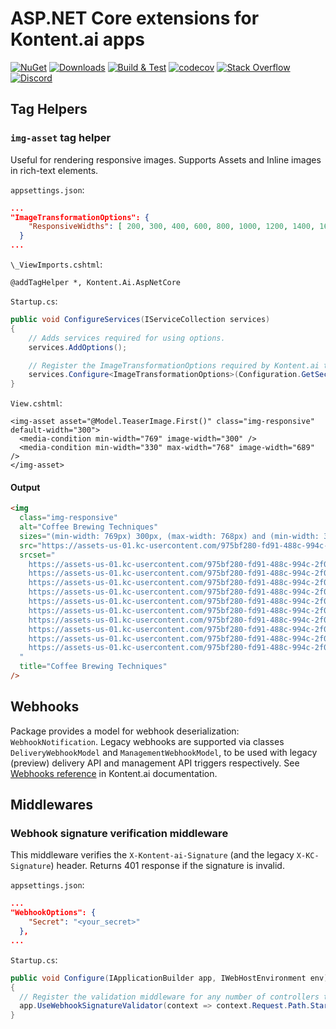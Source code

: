# ASP.NET Core extensions for Kontent.ai apps

[![NuGet](https://img.shields.io/nuget/vpre/Kontent.Ai.AspNetCore.svg)](https://www.nuget.org/packages/Kontent.Ai.AspNetCore/)
[![Downloads](https://img.shields.io/nuget/dt/Kontent.Ai.AspNetCore.svg)](https://www.nuget.org/packages/Kontent.Ai.AspNetCore/)
[![Build & Test](https://github.com/kontent-ai/aspnetcore/actions/workflows/integrate.yml/badge.svg)](https://github.com/aspnetcore/actions/workflows/integrate.yml)
[![codecov](https://codecov.io/gh/kontent-ai/aspnetcore/branch/master/graph/badge.svg?token=U4Y9PQDW6Q)](https://codecov.io/gh/kontent-ai/aspnetcore)
[![Stack Overflow](https://img.shields.io/badge/Stack%20Overflow-ASK%20NOW-FE7A16.svg?logo=stackoverflow&logoColor=white)](https://stackoverflow.com/tags/kontent-ai)
[![Discord](https://img.shields.io/discord/821885171984891914?color=%237289DA&label=Kontent.ai%20Discord&logo=discord)](https://discord.gg/SKCxwPtevJ)

## Tag Helpers

### `img-asset` tag helper

Useful for rendering responsive images. Supports Assets and Inline images in rich-text elements.

`appsettings.json`:

```json
...
"ImageTransformationOptions": {
    "ResponsiveWidths": [ 200, 300, 400, 600, 800, 1000, 1200, 1400, 1600, 2000 ]
  }
...
```

`\_ViewImports.cshtml`:

```razor
@addTagHelper *, Kontent.Ai.AspNetCore
```

`Startup.cs`:

```csharp
public void ConfigureServices(IServiceCollection services)
{
    // Adds services required for using options.
    services.AddOptions();

    // Register the ImageTransformationOptions required by Kontent.ai tag helpers
    services.Configure<ImageTransformationOptions>(Configuration.GetSection(nameof(ImageTransformationOptions)));
}
```

`View.cshtml`:

```razor
<img-asset asset="@Model.TeaserImage.First()" class="img-responsive" default-width="300">
  <media-condition min-width="769" image-width="300" />
  <media-condition min-width="330" max-width="768" image-width="689" />
</img-asset>
```

#### Output

```html
<img
  class="img-responsive"
  alt="Coffee Brewing Techniques"
  sizes="(min-width: 769px) 300px, (max-width: 768px) and (min-width: 330px) 689px, 300px"
  src="https://assets-us-01.kc-usercontent.com/975bf280-fd91-488c-994c-2f04416e5ee3/fcbb12e6-66a3-4672-85d9-d502d16b8d9c/which-brewing-fits-you-1080px.jpg?w=2000"
  srcset="
    https://assets-us-01.kc-usercontent.com/975bf280-fd91-488c-994c-2f04416e5ee3/fcbb12e6-66a3-4672-85d9-d502d16b8d9c/which-brewing-fits-you-1080px.jpg?w=200   200w,
    https://assets-us-01.kc-usercontent.com/975bf280-fd91-488c-994c-2f04416e5ee3/fcbb12e6-66a3-4672-85d9-d502d16b8d9c/which-brewing-fits-you-1080px.jpg?w=300   300w,
    https://assets-us-01.kc-usercontent.com/975bf280-fd91-488c-994c-2f04416e5ee3/fcbb12e6-66a3-4672-85d9-d502d16b8d9c/which-brewing-fits-you-1080px.jpg?w=400   400w,
    https://assets-us-01.kc-usercontent.com/975bf280-fd91-488c-994c-2f04416e5ee3/fcbb12e6-66a3-4672-85d9-d502d16b8d9c/which-brewing-fits-you-1080px.jpg?w=600   600w,
    https://assets-us-01.kc-usercontent.com/975bf280-fd91-488c-994c-2f04416e5ee3/fcbb12e6-66a3-4672-85d9-d502d16b8d9c/which-brewing-fits-you-1080px.jpg?w=800   800w,
    https://assets-us-01.kc-usercontent.com/975bf280-fd91-488c-994c-2f04416e5ee3/fcbb12e6-66a3-4672-85d9-d502d16b8d9c/which-brewing-fits-you-1080px.jpg?w=1000 1000w,
    https://assets-us-01.kc-usercontent.com/975bf280-fd91-488c-994c-2f04416e5ee3/fcbb12e6-66a3-4672-85d9-d502d16b8d9c/which-brewing-fits-you-1080px.jpg?w=1200 1200w,
    https://assets-us-01.kc-usercontent.com/975bf280-fd91-488c-994c-2f04416e5ee3/fcbb12e6-66a3-4672-85d9-d502d16b8d9c/which-brewing-fits-you-1080px.jpg?w=1400 1400w,
    https://assets-us-01.kc-usercontent.com/975bf280-fd91-488c-994c-2f04416e5ee3/fcbb12e6-66a3-4672-85d9-d502d16b8d9c/which-brewing-fits-you-1080px.jpg?w=1600 1600w,
    https://assets-us-01.kc-usercontent.com/975bf280-fd91-488c-994c-2f04416e5ee3/fcbb12e6-66a3-4672-85d9-d502d16b8d9c/which-brewing-fits-you-1080px.jpg?w=2000 2000w
  "
  title="Coffee Brewing Techniques"
/>
```

## Webhooks

Package provides a model for webhook deserialization: `WebhookNotification`. Legacy webhooks are supported via classes `DeliveryWebhookModel` and `ManagementWebhookModel`, to be used with legacy (preview) delivery API and management API triggers respectively. See [Webhooks reference](https://kontent.ai/learn/reference/webhooks-reference/) in Kontent.ai documentation.

## Middlewares

### Webhook signature verification middleware

This middleware verifies the `X-Kontent-ai-Signature` (and the legacy `X-KC-Signature`) header. Returns 401 response if the signature is invalid.

`appsettings.json`:

```json
...
"WebhookOptions": {
    "Secret": "<your_secret>"
  },
...
```

`Startup.cs`:

```csharp
public void Configure(IApplicationBuilder app, IWebHostEnvironment env)
{
  // Register the validation middleware for any number of controllers that serve for processing webhooks
  app.UseWebhookSignatureValidator(context => context.Request.Path.StartsWithSegments("/webhooks/webhooks", StringComparison.OrdinalIgnoreCase), Configuration.GetSection(nameof(WebhookOptions)));
}
```
